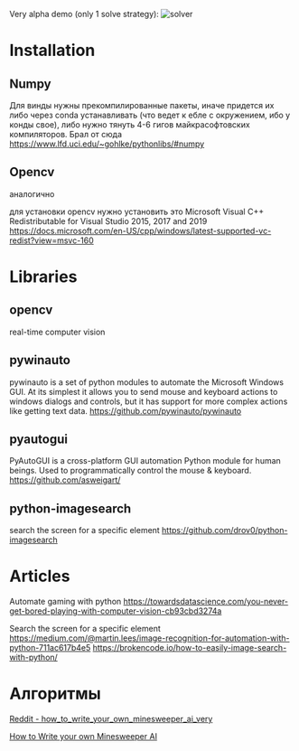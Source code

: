 Very alpha demo (only 1 solve strategy):
![solver](https://media.giphy.com/media/dzLxHG1cFaLPH765Ap/giphy.gif)


Installation
=====================

Numpy
------------

Для винды нужны прекомпилированные пакеты, иначе придется их либо через conda устанавливать (что ведет к ебле с 
окружением, ибо у конды свое), либо нужно тянуть 4-6 гигов майкрасофтовских компиляторов. Брал от сюда
https://www.lfd.uci.edu/~gohlke/pythonlibs/#numpy

Opencv
-------------

аналогично

для установки opencv нужно установить это
 Microsoft Visual C++ Redistributable for Visual Studio 2015, 2017 and 2019
https://docs.microsoft.com/en-US/cpp/windows/latest-supported-vc-redist?view=msvc-160


Libraries
========================

opencv
-------------

real-time computer vision

pywinauto
--------------

pywinauto is a set of python modules to automate the Microsoft Windows GUI. At its simplest it allows you to send mouse and keyboard actions to windows dialogs and controls, but it has support for more complex actions like getting text data.
https://github.com/pywinauto/pywinauto

pyautogui
-----------------

PyAutoGUI is a cross-platform GUI automation Python module for human beings. Used to programmatically control the mouse & keyboard.
https://github.com/asweigart/

python-imagesearch
-------------------

search the screen for a specific element
https://github.com/drov0/python-imagesearch

Articles
==================

Automate gaming with python
https://towardsdatascience.com/you-never-get-bored-playing-with-computer-vision-cb93cbd3274a

Search the screen for a specific element
https://medium.com/@martin.lees/image-recognition-for-automation-with-python-711ac617b4e5
https://brokencode.io/how-to-easily-image-search-with-python/

Алгоритмы
====================

[Reddit - how_to_write_your_own_minesweeper_ai_very](https://www.reddit.com/r/programming/comments/15c4e1/how_to_write_your_own_minesweeper_ai_very/)

[How to Write your own Minesweeper AI](https://luckytoilet.wordpress.com/2012/12/23/2125/)